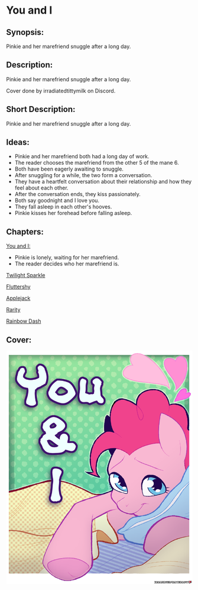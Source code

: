# You and I

## Synopsis:
Pinkie and her marefriend snuggle after a long day.

## Description:
Pinkie and her marefriend snuggle after a long day.

Cover done by irradiatedtittymilk on Discord.

## Short Description:
Pinkie and her marefriend snuggle after a long day.

## Ideas:
- Pinkie and her marefriend both had a long day of work.
- The reader chooses the marefriend from the other 5 of the mane 6.
- Both have been eagerly awaiting to snuggle.
- After snuggling for a while, the two form a conversation.
- They have a heartfelt conversation about their relationship and how they feel about each other.
- After the conversation ends, they kiss passionately.
- Both say goodnight and I love you.
- They fall asleep in each other's hooves.
- Pinkie kisses her forehead before falling asleep.

## Chapters:
[You and I:](01-you-and-i.md)
- Pinkie is lonely, waiting for her marefriend.
- The reader decides who her marefriend is.

[Twilight Sparkle](02-twilight-sparkle.md)

[Fluttershy](03-fluttershy.md)

[Applejack](04-applejack.md)

[Rarity](05-rarity.md)

[Rainbow Dash](06-rainbow-dash.md)

## Cover:
![cover](./you-and-i-cover.png)